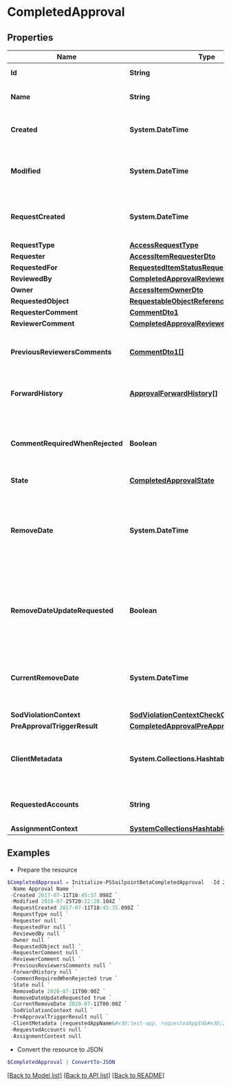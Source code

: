 # CompletedApproval
## Properties

Name | Type | Description | Notes
------------ | ------------- | ------------- | -------------
**Id** | **String** | The approval id. | [optional] 
**Name** | **String** | The name of the approval. | [optional] 
**Created** | **System.DateTime** | When the approval was created. | [optional] 
**Modified** | **System.DateTime** | When the approval was modified last time. | [optional] 
**RequestCreated** | **System.DateTime** | When the access-request was created. | [optional] 
**RequestType** | [**AccessRequestType**](AccessRequestType.md) |  | [optional] 
**Requester** | [**AccessItemRequesterDto**](AccessItemRequesterDto.md) |  | [optional] 
**RequestedFor** | [**RequestedItemStatusRequestedFor**](RequestedItemStatusRequestedFor.md) |  | [optional] 
**ReviewedBy** | [**CompletedApprovalReviewedBy**](CompletedApprovalReviewedBy.md) |  | [optional] 
**Owner** | [**AccessItemOwnerDto**](AccessItemOwnerDto.md) |  | [optional] 
**RequestedObject** | [**RequestableObjectReference**](RequestableObjectReference.md) |  | [optional] 
**RequesterComment** | [**CommentDto1**](CommentDto1.md) |  | [optional] 
**ReviewerComment** | [**CompletedApprovalReviewerComment**](CompletedApprovalReviewerComment.md) |  | [optional] 
**PreviousReviewersComments** | [**CommentDto1[]**](CommentDto1.md) | The history of the previous reviewers comments. | [optional] 
**ForwardHistory** | [**ApprovalForwardHistory[]**](ApprovalForwardHistory.md) | The history of approval forward action. | [optional] 
**CommentRequiredWhenRejected** | **Boolean** | When true the rejector has to provide comments when rejecting | [optional] [default to $false]
**State** | [**CompletedApprovalState**](CompletedApprovalState.md) |  | [optional] 
**RemoveDate** | **System.DateTime** | The date the role or access profile or entitlement is no longer assigned to the specified identity. | [optional] 
**RemoveDateUpdateRequested** | **Boolean** | If true, then the request was to change the remove date or sunset date. | [optional] [default to $false]
**CurrentRemoveDate** | **System.DateTime** | The remove date or sunset date that was assigned at the time of the request. | [optional] 
**SodViolationContext** | [**SodViolationContextCheckCompleted1**](SodViolationContextCheckCompleted1.md) |  | [optional] 
**PreApprovalTriggerResult** | [**CompletedApprovalPreApprovalTriggerResult**](CompletedApprovalPreApprovalTriggerResult.md) |  | [optional] 
**ClientMetadata** | **System.Collections.Hashtable** | Arbitrary key-value pairs provided during the request. | [optional] 
**RequestedAccounts** | **String** | Information about the requested accounts | [optional] 
**AssignmentContext** | [**SystemCollectionsHashtable**](.md) |  | [optional] 

## Examples

- Prepare the resource
```powershell
$CompletedApproval = Initialize-PSSailpointBetaCompletedApproval  -Id 2c938083633d259901633d25c68c00fa `
 -Name Approval Name `
 -Created 2017-07-11T18:45:37.098Z `
 -Modified 2018-07-25T20:22:28.104Z `
 -RequestCreated 2017-07-11T18:45:35.098Z `
 -RequestType null `
 -Requester null `
 -RequestedFor null `
 -ReviewedBy null `
 -Owner null `
 -RequestedObject null `
 -RequesterComment null `
 -ReviewerComment null `
 -PreviousReviewersComments null `
 -ForwardHistory null `
 -CommentRequiredWhenRejected true `
 -State null `
 -RemoveDate 2020-07-11T00:00Z `
 -RemoveDateUpdateRequested true `
 -CurrentRemoveDate 2020-07-11T00:00Z `
 -SodViolationContext null `
 -PreApprovalTriggerResult null `
 -ClientMetadata {requestedAppName&#x3D;test-app, requestedAppId&#x3D;2c91808f7892918f0178b78da4a305a1} `
 -RequestedAccounts null `
 -AssignmentContext null
```

- Convert the resource to JSON
```powershell
$CompletedApproval | ConvertTo-JSON
```

[[Back to Model list]](../README.md#documentation-for-models) [[Back to API list]](../README.md#documentation-for-api-endpoints) [[Back to README]](../README.md)

